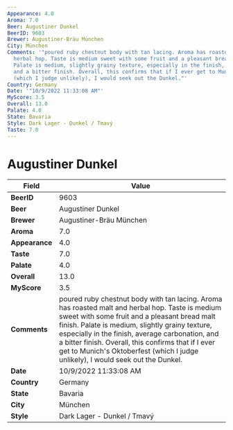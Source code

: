 ```yaml
---
Appearance: 4.0
Aroma: 7.0
Beer: Augustiner Dunkel
BeerID: 9603
Brewer: Augustiner-Bräu München
City: München
Comments: '"poured ruby chestnut body with tan lacing. Aroma has roasted malt and
  herbal hop. Taste is medium sweet with some fruit and a pleasant bread malt finish.
  Palate is medium, slightly grainy texture, especially in the finish, average carbonation,
  and a bitter finish. Overall, this confirms that if I ever get to Munich''s Oktoberfest
  (which I judge unlikely), I would seek out the Dunkel."'
Country: Germany
Date: '"10/9/2022 11:33:08 AM"'
MyScore: 3.5
Overall: 13.0
Palate: 4.0
State: Bavaria
Style: Dark Lager - Dunkel / Tmavý
Taste: 7.0
---
```


# Augustiner Dunkel

| Field         | Value |
|---------------|-------|
| **BeerID** | 9603 |
| **Beer** | Augustiner Dunkel |
| **Brewer** | Augustiner-Bräu München |
| **Aroma** | 7.0 |
| **Appearance** | 4.0 |
| **Taste** | 7.0 |
| **Palate** | 4.0 |
| **Overall** | 13.0 |
| **MyScore** | 3.5 |
| **Comments** | poured ruby chestnut body with tan lacing. Aroma has roasted malt and herbal hop. Taste is medium sweet with some fruit and a pleasant bread malt finish. Palate is medium, slightly grainy texture, especially in the finish, average carbonation, and a bitter finish. Overall, this confirms that if I ever get to Munich's Oktoberfest (which I judge unlikely), I would seek out the Dunkel. |
| **Date** | 10/9/2022 11:33:08 AM |
| **Country** | Germany |
| **State** | Bavaria |
| **City** | München |
| **Style** | Dark Lager - Dunkel / Tmavý |
